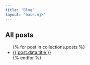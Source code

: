 ```yaml
---
title: 'Blog'
layout: 'base.njk'
---
```


## All posts

<ul>
    {% for post in collections.posts %}
    <li><a href="{{ post.url }}">{{ post.data.title }}</a></li>
    {% endfor %}
</ul>
